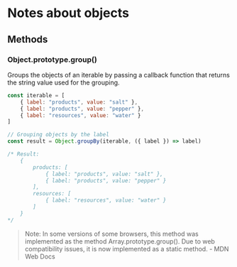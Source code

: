 # Notes about objects

## Methods

### Object.prototype.group()
Groups the objects of an iterable by passing a callback function that returns
the string value used for the grouping.

```javascript
const iterable = [
    { label: "products", value: "salt" },
    { label: "products", value: "pepper" },
    { label: "resources", value: "water" }
]

// Grouping objects by the label
const result = Object.groupBy(iterable, ({ label }) => label)

/* Result:
    {
        products: [
            { label: "products", value: "salt" },
            { label: "products", value: "pepper" }
        ],
        resources: [
            { label: "resources", value: "water" }
        ]
    }
*/
```

> Note: In some versions of some browsers, this method was implemented as the 
method Array.prototype.group(). Due to web compatibility issues, it is now 
implemented as a static method. - MDN Web Docs
